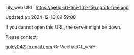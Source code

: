 Lily_web URL: https://ae6d-61-165-102-156.ngrok-free.app

Updated at: 2024-12-10 09:59:00

If you cannot open this URL, the server might be down.

Please contact: 

goley04@foxmail.com Or Wechat:GL_yeaH